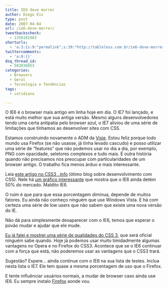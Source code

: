 ```yaml
---
title: IE6 deve morrer
author: Diego Eis
type: post
date: 2007-04-04
url: /ie6-deve-morrer/
tweetbackscheck:
  - 1356181983
shorturls:
  - 'a:3:{s:9:"permalink";s:39:"http://tableless.com.br/ie6-deve-morrer";s:7:"tinyurl";s:26:"http://tinyurl.com/3qujrx4";s:4:"isgd";s:19:"http://is.gd/lde5J5";}'
twittercomments:
  - 'a:0:{}'
dsq_thread_id:
  - 503036853
categories:
  - Browsers
  - Geral
  - Tecnologia e Tendências
tags:
  - cotidiano

---
```

O IE6 é o browser mais antigo em linha hoje em dia. O IE7 foi lançado, e está muito melhor que sua antiga versão. Mesmo alguns desenvolvedores tendo uma certa antipatia pelo browser azul, o IE7 aliviou de uma série de limitações que tínhamos ao desenvolver sites com CSS.

Estamos construindo novamente o ADM da [Visie][1]. Estou feliz porque todo mundo usa Firefox (se não usasse, já tinha levado cascudo) e posso utilizar uma série de &#8220;features&#8221; que não podemos usar no dia a dia, por exemplo, PNG com opacidade, seletores complexos e tudo mais. É outra história quando não precisamos nos preocupar com particularidades de um browser antigo. O trabalho fica menos árduo e mais interessante.

Leia [este artigo no CSS3 . info][2] (ótimo blog sobre desenvolvimento com CSS). Nele há [um gráfico interessante][3] que mostra que o IE6 ainda detém 50% do mercado. Maldito IE6.

O ruim é que para que essa porcentagem diminua, depende de muitos fatores. Eu ainda não conheço ninguém que use Windows Vista. E há com certeza uma série de low users que não sabem que existe uma nova versão do IE.
  
Não dá para simplesmente desaparecer com o IE6, temos que esperar o povão mudar e ajudar que ele mude.

[Eu já falei e mostrei uma série de qualidades do CSS 3][4], que será oficial ninguém sabe quando. Hoje já podemos usar muito timidadmente algumas vantagens no Opera e no Firefox do CSS3. Acontece que se o IE6 continuar com a força que está, não poderemos usar as vantagens que o CSS3 trará.

Sugestão? Espere&#8230; ainda continue com o IE6 na sua lista de testes. Inclua nesta lista o IE7. Ele tem quase a mesma porcentagem de uso que o Firefox.
  
E tente influênciar usuários normais, a mudar de browser caso ainda use IE6. Eu sempre instalo [Firefox][5] aonde vou.

 [1]: http://visie.com.br/
 [2]: http://www.css3.info/kill-ie6-to-let-css3-live/
 [3]: http://www.css3.info/uploads/2007/04/graph.png
 [4]: http://tableless.com.br/?s=CSS3
 [5]: http://getfirefox.com